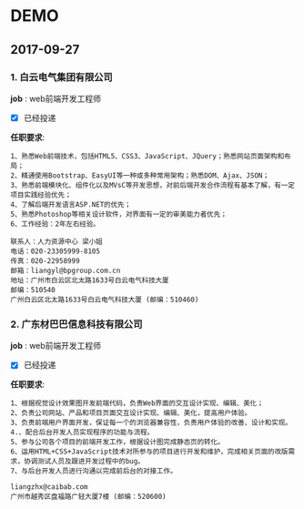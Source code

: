   # DEMO

## 2017-09-27

### 1.  白云电气集团有限公司

**job** :  web前端开发工程师
* [x] 已经投递

**任职要求**:
```
1、熟悉Web前端技术，包括HTML5、CSS3、JavaScript、JQuery；熟悉网站页面架构和布局；
2、精通使用Bootstrap、EasyUI等一种或多种常用架构；熟悉DOM、Ajax、JSON；
3、熟悉前端模块化、组件化以及MVsC等开发思想，对前后端开发合作流程有基本了解，有一定项目实践经验优先；
4、了解后端开发语言ASP.NET的优先；
5、熟悉Photoshop等相关设计软件，对界面有一定的审美能力者优先；
6、工作经验：2年左右经验。

联系人：人力资源中心 梁小姐
电话：020-23305999-8105  
传真：020-22958999
邮箱：liangyl@bpgroup.com.cn
地址：广州市白云区北太路1633号白云电气科技大厦
邮编：510540
广州白云区北太路1633号白云电气科技大厦 (邮编：510460)
```

### 2. 广东材巴巴信息科技有限公司

**job** : web前端开发工程师
* [x] 已经投递

**任职要求**:
```
1、根据视觉设计效果图开发前端代码，负责Web界面的交互设计实现、编辑、美化；
2、负责公司网站、产品和项目页面交互设计实现、编辑、美化，提高用户体验。
3、负责前端用户界面开发，保证每一个的浏览器兼容性，负责用户体验的改善、设计和实现。
4.、配合后台开发人员实现程序的功能与流程。
5、参与公司各个项目的前端开发工作，根据设计图完成静态页的转化。
6、运用HTML+CSS+JavaScript技术对所参与的项目进行开发和维护，完成相关页面的改版需求，协调测试人员及跟进开发过程中的bug。
7、与后台开发人员进行沟通以完成前后台的对接工作。

liangzhx@caibab.com
广州市越秀区盘福路广轻大厦7楼 (邮编：520600)
```
